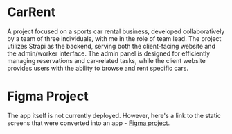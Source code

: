 # CarRent
A project focused on a sports car rental business, developed collaboratively by a team of three individuals, with me in the role of team lead. The project utilizes Strapi as the backend, serving both the client-facing website and the admin/worker interface. The admin panel is designed for efficiently managing reservations and car-related tasks, while the client website provides users with the ability to browse and rent specific cars.

# Figma Project
The app itself is not currently deployed. However, here's a link to the static screens that were converted into an app - [Figma project](https://www.figma.com/file/2msoNwtepesVTFg8pC6Yx5/CaRRent?type=design&node-id=0%3A1&mode=design&t=c1RlHv94ADkdbe9C-1).
